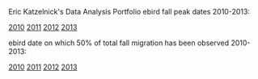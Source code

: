 Eric Katzelnick's Data Analysis Portfolio
ebird fall peak dates 2010-2013:

<a href="https://github.com/ekatzelnick/ekatzelnick.github.io/blob/master/ebird2010_peak.gif">2010</a>
<a href="https://github.com/ekatzelnick/ekatzelnick.github.io/blob/master/ebird2011_peak.gif">2011</a>
<a href="https://github.com/ekatzelnick/ekatzelnick.github.io/blob/master/ebird2012_peak.gif">2012</a>
<a href="https://github.com/ekatzelnick/ekatzelnick.github.io/blob/master/ebird2013_peak.gif">2013</a>

ebird date on which 50% of total fall migration has been observed 2010-2013:

<a href="https://github.com/ekatzelnick/ekatzelnick.github.io/blob/master/ebird2010half.gif">2010</a>
<a href="https://github.com/ekatzelnick/ekatzelnick.github.io/blob/master/ebird2011half.gif">2011</a>
<a href="https://github.com/ekatzelnick/ekatzelnick.github.io/blob/master/ebird2012half.gif">2012</a>
<a href="https://github.com/ekatzelnick/ekatzelnick.github.io/blob/master/ebird2013half.gif">2013</a>
